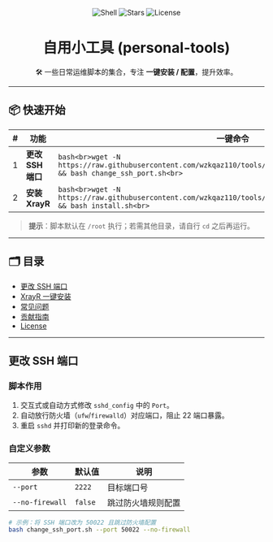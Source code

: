 <!-- 项目顶栏徽章，可按需增减 -->
<p align="center">
  <img alt="Shell" src="https://img.shields.io/badge/language-shell-0891FF?logo=gnu-bash">
  <img alt="Stars" src="https://img.shields.io/github/stars/wzkqaz110/tools?style=social">
  <!-- 如果已有协议，请把 MIT 换成对应协议并在根目录补充 LICENSE 文件 -->
  <img alt="License" src="https://img.shields.io/badge/license-MIT-green">
</p>

<h1 align="center">自用小工具 (personal-tools)</h1>

<p align="center">
  🛠️ 一些日常运维脚本的集合，专注 <b>一键安装 / 配置</b>，提升效率。
</p>

---

## 📦 快速开始

| # | 功能 | 一键命令 |
|---|------|---------|
| 1 | **更改 SSH 端口** | ```bash<br>wget -N https://raw.githubusercontent.com/wzkqaz110/tools/refs/heads/main/change_ssh_port.sh && bash change_ssh_port.sh<br>``` |
| 2 | **安装 XrayR** | ```bash<br>wget -N https://raw.githubusercontent.com/wzkqaz110/tools/refs/heads/main/xrayr/install.sh && bash install.sh<br>``` |

> **提示**：脚本默认在 `/root` 执行；若需其他目录，请自行 `cd` 之后再运行。

---

## 🗂️ 目录

- [更改 SSH 端口](#更改-ssh-端口)
- [XrayR 一键安装](#xrayr-一键安装)
- [常见问题](#常见问题)
- [贡献指南](#贡献指南)
- [License](#license)

---

## 更改 SSH 端口

### 脚本作用

1. 交互式或自动方式修改 `sshd_config` 中的 `Port`。  
2. 自动放行防火墙（`ufw`/`firewalld`）对应端口，阻止 22 端口暴露。  
3. 重启 `sshd` 并打印新的登录命令。

### 自定义参数

| 参数 | 默认值 | 说明 |
|------|--------|------|
| `--port` | `2222` | 目标端口号 |
| `--no-firewall` | `false` | 跳过防火墙规则配置 |

```bash
# 示例：将 SSH 端口改为 50022 且跳过防火墙配置
bash change_ssh_port.sh --port 50022 --no-firewall
